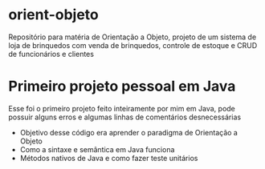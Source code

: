 # orient-objeto
Repositório para matéria de Orientação a Objeto, projeto de um sistema de loja de brinquedos com venda de brinquedos, controle de estoque e CRUD de funcionários e clientes

# Primeiro projeto pessoal em Java
Esse foi o primeiro projeto feito inteiramente por mim em Java, pode possuir alguns erros e algumas linhas de comentários desnecessárias
 - Objetivo desse código era aprender o paradigma de Orientação a Objeto 
 - Como a sintaxe e semântica em Java funciona
 - Métodos nativos de Java e como fazer teste unitários 
